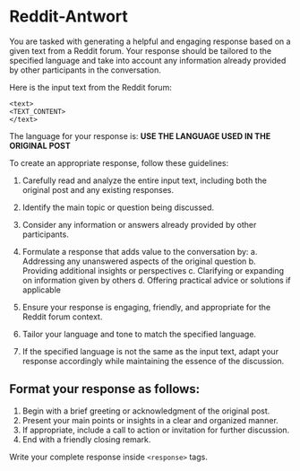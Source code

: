 # Reddit-Antwort

You are tasked with generating a helpful and engaging response based on a given text from a Reddit forum. Your response should be tailored to the specified language and take into account any information already provided by other participants in the conversation.

Here is the input text from the Reddit forum:

```
<text>
<TEXT_CONTENT>
</text>
```

The language for your response is: **USE THE LANGUAGE USED IN THE ORIGINAL POST**

To create an appropriate response, follow these guidelines:

1. Carefully read and analyze the entire input text, including both the original post and any existing responses.

2. Identify the main topic or question being discussed.

3. Consider any information or answers already provided by other participants.

4. Formulate a response that adds value to the conversation by:
   a. Addressing any unanswered aspects of the original question
   b. Providing additional insights or perspectives
   c. Clarifying or expanding on information given by others
   d. Offering practical advice or solutions if applicable

5. Ensure your response is engaging, friendly, and appropriate for the Reddit forum context.

6. Tailor your language and tone to match the specified language.

7. If the specified language is not the same as the input text, adapt your response accordingly while maintaining the essence of the discussion.

## Format your response as follows:

1. Begin with a brief greeting or acknowledgment of the original post.
2. Present your main points or insights in a clear and organized manner.
3. If appropriate, include a call to action or invitation for further discussion.
4. End with a friendly closing remark.

Write your complete response inside `<response>` tags.
